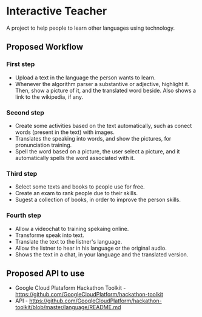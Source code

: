 # Interactive Teacher
A project to help people to learn other languages using technology.

## Proposed Workflow

### First step
- Upload a text in the language the person wants to learn.
- Whenever the algorithm parser a substantive or adjective, highlight it.
Then, show a picture of it, and the translated word beside. Also shows a link to the wikipedia, if any.

### Second step
- Create some activities based on the text automatically, such as conect words (present in the text) with images.
- Translates the speaking into words, and show the pictures, for pronunciation training.
- Spell the word based on a picture, the user select a picture, and it automatically spells the word associated with it.

### Third step
- Select some texts and books to people use for free.
- Create an exam to rank people due to their skills.
- Sugest a collection of books, in order to improve the person skills.

### Fourth step
- Allow a videochat to training spekaing online.
- Transforme speak into text.
- Translate the text to the listner's language.
- Allow the listner to hear in his language or the original audio.
- Shows the text in a chat, in your language and the translated version.

## Proposed API to use
- Google Cloud Plataform Hackathon Toolkit - https://github.com/GoogleCloudPlatform/hackathon-toolkit
- API - https://github.com/GoogleCloudPlatform/hackathon-toolkit/blob/master/language/README.md
